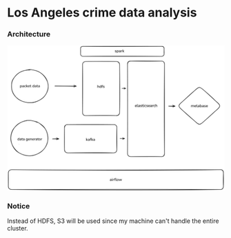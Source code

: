 # Los Angeles crime data analysis


### Architecture

![High level project architecture](diagrams/architecture.png)

### Notice

Instead of HDFS, S3 will be used since my machine can't handle the entire cluster.
